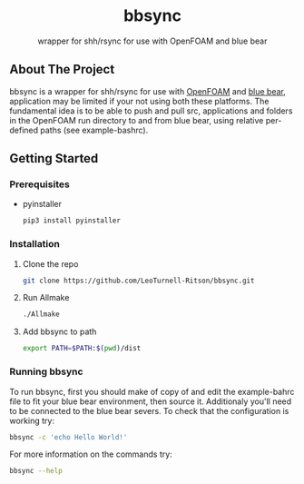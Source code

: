 <h1 align="center">bbsync</h1>

<p align="center">
  wrapper for shh/rsync for use with OpenFOAM and blue bear
  </p>
</div>


## About The Project

bbsync is a wrapper for shh/rsync for use with [OpenFOAM](https://www.openfoam.com/) and [blue bear](https://intranet.birmingham.ac.uk/it/teams/infrastructure/research/bear/bluebear/index.aspx), application may be limited if your not using both these platforms. The fundamental idea is to be able to push and pull src, applications and folders in the OpenFOAM run directory to and from blue bear, using relative per-defined paths (see example-bashrc).

## Getting Started

### Prerequisites

* pyinstaller
  ```sh
  pip3 install pyinstaller
  ```

### Installation

1. Clone the repo
   ```sh
   git clone https://github.com/LeoTurnell-Ritson/bbsync.git
   ```
3. Run Allmake
   ```sh
   ./Allmake
   ```
4. Add bbsync to path
   ```sh
   export PATH=$PATH:$(pwd)/dist
   ```
### Running bbsync

To run bbsync, first you should make of copy of and edit the example-bahrc file to fit your blue bear environment, then source it. Additionaly you'll need to be connected to the blue bear severs. To check that the configuration is working try:

```sh
bbsync -c 'echo Hello World!'
```

For more information on the commands try:

```sh
bbsync --help
```